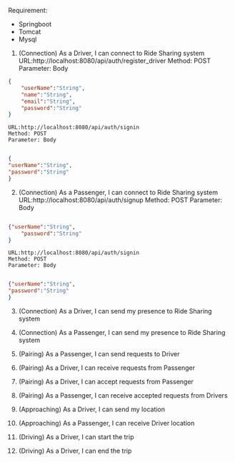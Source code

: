 Requirement:
- Springboot
- Tomcat
- Mysql

1. (Connection) As a Driver, I can connect to Ride Sharing system
	URL:http://localhost:8080/api/auth/register_driver
	Method: POST
	Parameter: Body
```json
{
	"userName":"String",
	"name":"String",
	"email":"String",
	"password":"String"
}
```
	URL:http://localhost:8080/api/auth/signin
	Method: POST
	Parameter: Body
```json

{
"userName":"String",
"password":"String"
}

```
2. (Connection) As a Passenger, I can connect to Ride Sharing system
	URL:http://localhost:8080/api/auth/signup
	Method: POST
	Parameter: Body
```json

{"userName":"String",
	"password":"String"
}

```
	URL:http://localhost:8080/api/auth/signin
	Method: POST
	Parameter: Body
```json

{"userName":"String",
"password":"String"
}

```
3. (Connection) As a Driver, I can send my presence to Ride Sharing system
4. (Connection) As a Passenger, I can send my presence to Ride Sharing system

5. (Pairing) As a Passenger, I can send requests to Driver
6. (Pairing) As a Driver, I can receive requests from Passenger
7. (Pairing) As a Driver, I can accept requests from Passenger
8. (Pairing) As a Passenger, I can receive accepted requests from Drivers
9. (Approaching) As a Driver, I can send my location
10. (Approaching) As a Passenger, I can receive Driver location
11. (Driving) As a Driver, I can start the trip
12. (Driving) As a Driver, I can end the trip

